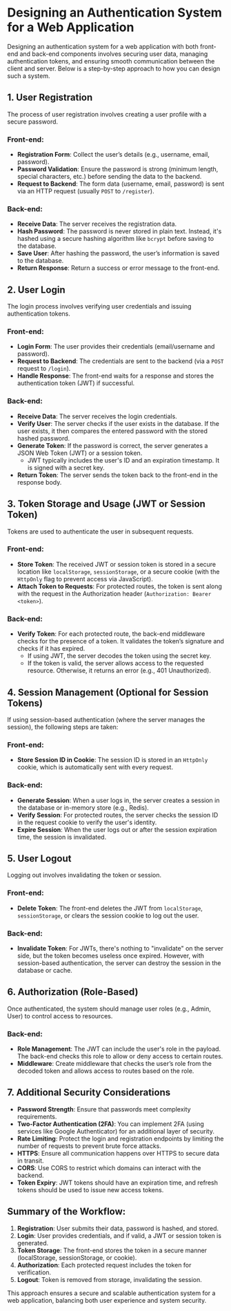 # Designing an Authentication System for a Web Application

Designing an authentication system for a web application with both front-end and back-end components involves securing user data, managing authentication tokens, and ensuring smooth communication between the client and server. Below is a step-by-step approach to how you can design such a system.

## 1. User Registration

The process of user registration involves creating a user profile with a secure password.

### Front-end:
- **Registration Form**: Collect the user’s details (e.g., username, email, password).
- **Password Validation**: Ensure the password is strong (minimum length, special characters, etc.) before sending the data to the backend.
- **Request to Backend**: The form data (username, email, password) is sent via an HTTP request (usually `POST` to `/register`).

### Back-end:
- **Receive Data**: The server receives the registration data.
- **Hash Password**: The password is never stored in plain text. Instead, it's hashed using a secure hashing algorithm like `bcrypt` before saving to the database.
- **Save User**: After hashing the password, the user’s information is saved to the database.
- **Return Response**: Return a success or error message to the front-end.

## 2. User Login

The login process involves verifying user credentials and issuing authentication tokens.

### Front-end:
- **Login Form**: The user provides their credentials (email/username and password).
- **Request to Backend**: The credentials are sent to the backend (via a `POST` request to `/login`).
- **Handle Response**: The front-end waits for a response and stores the authentication token (JWT) if successful.

### Back-end:
- **Receive Data**: The server receives the login credentials.
- **Verify User**: The server checks if the user exists in the database. If the user exists, it then compares the entered password with the stored hashed password.
- **Generate Token**: If the password is correct, the server generates a JSON Web Token (JWT) or a session token.
  - JWT typically includes the user's ID and an expiration timestamp. It is signed with a secret key.
- **Return Token**: The server sends the token back to the front-end in the response body.

## 3. Token Storage and Usage (JWT or Session Token)

Tokens are used to authenticate the user in subsequent requests.

### Front-end:
- **Store Token**: The received JWT or session token is stored in a secure location like `localStorage`, `sessionStorage`, or a secure cookie (with the `HttpOnly` flag to prevent access via JavaScript).
- **Attach Token to Requests**: For protected routes, the token is sent along with the request in the Authorization header (`Authorization: Bearer <token>`).

### Back-end:
- **Verify Token**: For each protected route, the back-end middleware checks for the presence of a token. It validates the token’s signature and checks if it has expired.
  - If using JWT, the server decodes the token using the secret key.
  - If the token is valid, the server allows access to the requested resource. Otherwise, it returns an error (e.g., 401 Unauthorized).

## 4. Session Management (Optional for Session Tokens)

If using session-based authentication (where the server manages the session), the following steps are taken:

### Front-end:
- **Store Session ID in Cookie**: The session ID is stored in an `HttpOnly` cookie, which is automatically sent with every request.

### Back-end:
- **Generate Session**: When a user logs in, the server creates a session in the database or in-memory store (e.g., Redis).
- **Verify Session**: For protected routes, the server checks the session ID in the request cookie to verify the user's identity.
- **Expire Session**: When the user logs out or after the session expiration time, the session is invalidated.

## 5. User Logout

Logging out involves invalidating the token or session.

### Front-end:
- **Delete Token**: The front-end deletes the JWT from `localStorage`, `sessionStorage`, or clears the session cookie to log out the user.

### Back-end:
- **Invalidate Token**: For JWTs, there's nothing to "invalidate" on the server side, but the token becomes useless once expired. However, with session-based authentication, the server can destroy the session in the database or cache.

## 6. Authorization (Role-Based)

Once authenticated, the system should manage user roles (e.g., Admin, User) to control access to resources.

### Back-end:
- **Role Management**: The JWT can include the user's role in the payload. The back-end checks this role to allow or deny access to certain routes.
- **Middleware**: Create middleware that checks the user’s role from the decoded token and allows access to routes based on the role.

## 7. Additional Security Considerations

- **Password Strength**: Ensure that passwords meet complexity requirements.
- **Two-Factor Authentication (2FA)**: You can implement 2FA (using services like Google Authenticator) for an additional layer of security.
- **Rate Limiting**: Protect the login and registration endpoints by limiting the number of requests to prevent brute force attacks.
- **HTTPS**: Ensure all communication happens over HTTPS to secure data in transit.
- **CORS**: Use CORS to restrict which domains can interact with the backend.
- **Token Expiry**: JWT tokens should have an expiration time, and refresh tokens should be used to issue new access tokens.

## Summary of the Workflow:
1. **Registration**: User submits their data, password is hashed, and stored.
2. **Login**: User provides credentials, and if valid, a JWT or session token is generated.
3. **Token Storage**: The front-end stores the token in a secure manner (localStorage, sessionStorage, or cookie).
4. **Authorization**: Each protected request includes the token for verification.
5. **Logout**: Token is removed from storage, invalidating the session.

This approach ensures a secure and scalable authentication system for a web application, balancing both user experience and system security.
